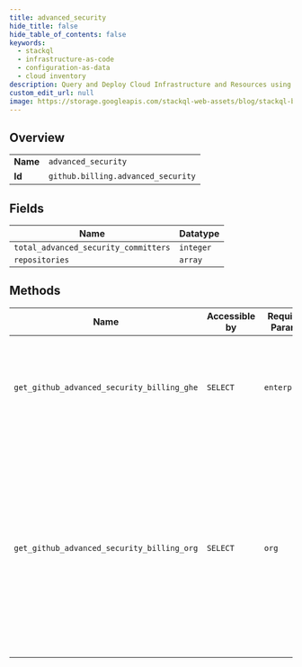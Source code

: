 ```yaml
---
title: advanced_security
hide_title: false
hide_table_of_contents: false
keywords:
  - stackql
  - infrastructure-as-code
  - configuration-as-data
  - cloud inventory
description: Query and Deploy Cloud Infrastructure and Resources using SQL
custom_edit_url: null
image: https://storage.googleapis.com/stackql-web-assets/blog/stackql-blog-post-featured-image.png
---
```

  
    

## Overview
<table><tbody>
<tr><td><b>Name</b></td><td><code>advanced_security</code></td></tr>
<tr><td><b>Id</b></td><td><code>github.billing.advanced_security</code></td></tr>
</tbody></table>

## Fields
| Name | Datatype |
| ---- | -------- |
| `total_advanced_security_committers` | `integer` |
| `repositories` | `array` |
## Methods
| Name | Accessible by | Required Params | Description |
| ---- | ------------- | --------------- | ----------- |
| `get_github_advanced_security_billing_ghe` | `SELECT` | `enterprise` | Gets the GitHub Advanced Security active committers for an enterprise per repository.<br />Each distinct user login across all repositories is counted as a single Advanced Security seat, so the total_advanced_security_committers is not the sum of active_users for each repository. |
| `get_github_advanced_security_billing_org` | `SELECT` | `org` | Gets the GitHub Advanced Security active committers for an organization per repository.<br />Each distinct user login across all repositories is counted as a single Advanced Security seat, so the total_advanced_security_committers is not the sum of advanced_security_committers for each repository.<br />If this organization defers to an enterprise for billing, the total_advanced_security_committers returned from the organization API may include some users that are in more than one organization, so they will only consume a single Advanced Security seat at the enterprise level. |
